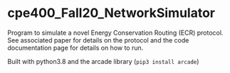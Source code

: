 # cpe400_Fall20_NetworkSimulator
Program to simulate a novel Energy Conservation Routing (ECR) protocol. See associated paper for details on the protocol and the code documentation page for details on how to run.

Built with python3.8 and the arcade library (`pip3 install arcade`)

